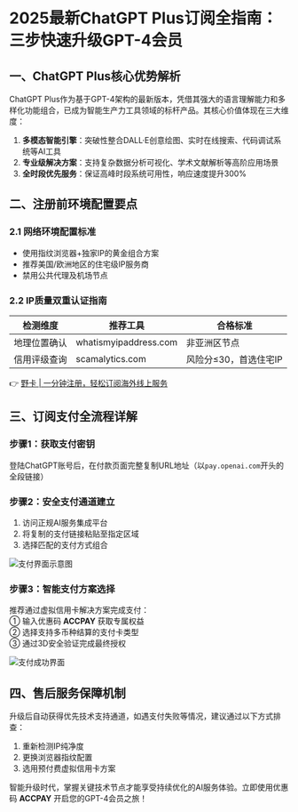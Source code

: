 # 2025最新ChatGPT Plus订阅全指南：三步快速升级GPT-4会员

## 一、ChatGPT Plus核心优势解析
ChatGPT Plus作为基于GPT-4架构的最新版本，凭借其强大的语言理解能力和多样化功能组合，已成为智能生产力工具领域的标杆产品。其核心价值体现在三大维度：

1. **多模态智能引擎**：突破性整合DALL·E创意绘图、实时在线搜索、代码调试系统等AI工具
2. **专业级解决方案**：支持复杂数据分析可视化、学术文献解析等高阶应用场景
3. **全时段优先服务**：保证高峰时段系统可用性，响应速度提升300%

## 二、注册前环境配置要点
### 2.1 网络环境配置标准
- 使用指纹浏览器+独家IP的黄金组合方案
- 推荐美国/欧洲地区的住宅级IP服务商
- 禁用公共代理及机场节点

### 2.2 IP质量双重认证指南
| 检测维度       | 推荐工具               | 合格标准               |
|----------------|------------------------|------------------------|
| 地理位置确认   | whatismyipaddress.com  | 非亚洲区节点          |
| 信用评级查询   | scamalytics.com        | 风险分≤30，首选住宅IP |

👉 [野卡 | 一分钟注册，轻松订阅海外线上服务](https://bbtdd.com/yeka)

## 三、订阅支付全流程详解
### 步骤1：获取支付密钥 
登陆ChatGPT账号后，在付款页面完整复制URL地址（以`pay.openai.com`开头的全段链接）

### 步骤2：安全支付通道建立
1. 访问正规AI服务集成平台
2. 将复制的支付链接粘贴至指定区域
3. 选择匹配的支付方式组合

![支付界面示意图](https://bbtdd.com/wp-content/uploads/img/749687286739537.webp)

### 步骤3：智能支付方案选择
推荐通过虚拟信用卡解决方案完成支付：  
① 输入优惠码 **ACCPAY** 获取专属权益  
② 选择支持多币种结算的支付卡类型  
③ 通过3D安全验证完成最终授权

![支付成功界面](https://bbtdd.com/wp-content/uploads/img/083462770.webp)

## 四、售后服务保障机制
升级后自动获得优先技术支持通道，如遇支付失败等情况，建议通过以下方式排查：
1. 重新检测IP纯净度
2. 更换浏览器指纹配置
3. 选用预付费虚拟信用卡方案

智能升级时代，掌握关键技术节点才能享受持续优化的AI服务体验。立即使用优惠码 **ACCPAY** 开启您的GPT-4会员之旅！